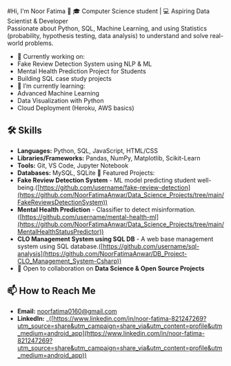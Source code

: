 #Hi, I'm Noor Fatima 👋
🎓 Computer Science student | 💻 Aspiring Data Scientist & Developer  
Passionate about Python, SQL, Machine Learning, and using Statistics (probability, hypothesis testing, data analysis) to understand and solve real-world problems.

- 🔭 Currently working on:  
- Fake Review Detection System using NLP & ML  
- Mental Health Prediction Project for Students  
- Building SQL case study projects
- 🌱 I’m currently learning:  
- Advanced Machine Learning  
- Data Visualization with Python  
- Cloud Deployment (Heroku, AWS basics)
## 🛠 Skills
- **Languages:** Python, SQL, JavaScript, HTML/CSS
- **Libraries/Frameworks:** Pandas, NumPy, Matplotlib, Scikit-Learn
- **Tools:** Git, VS Code, Jupyter Notebook
- **Databases:** MySQL, SQLite
📌 Featured Projects:  
- **Fake Review Detection System** - ML model predicting student well-being.([https://github.com/username/fake-review-detection](https://github.com/NoorFatimaAnwar/Data_Science_Projects/tree/main/FakeReviewsDetectionSystem))  
- **Mental Health Prediction** - Classifier to detect misinformation. ([https://github.com/username/mental-health-ml](https://github.com/NoorFatimaAnwar/Data_Science_Projects/tree/main/MentalHealthStatusPredictor))  
- **CLO Management System using SQL DB** - A web base management system using SQL database.([https://github.com/username/sql-analysis](https://github.com/NoorFatimaAnwar/DB_Project-CLO_Management_System-Csharp))
- 🤝 Open to collaboration on **Data Science & Open Source Projects**
## 📫 How to Reach Me
- **Email:** noorfatima0160@gmail.com
- **LinkedIn:** _([https://www.linkedin.com/in/noor-fatima-821247269?utm_source=share&utm_campaign=share_via&utm_content=profile&utm_medium=android_app](https://www.linkedin.com/in/noor-fatima-821247269?utm_source=share&utm_campaign=share_via&utm_content=profile&utm_medium=android_app))

